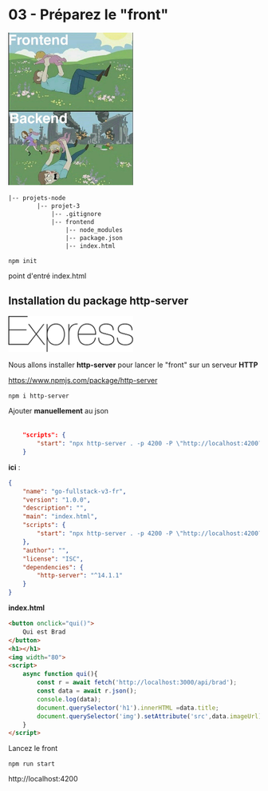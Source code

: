 # 03 - Préparez le "front"
<img src="../img/front.jpg" width="250">  

   
```
|-- projets-node
        |-- projet-3
            |-- .gitignore
            |-- frontend
                |-- node_modules
                |-- package.json
                |-- index.html
```

```
npm init
```
point d'entré index.html
## Installation du package http-server
<img src="../img/express.svg" width="250">   
 
Nous allons installer **http-server** pour lancer le "front" sur un serveur **HTTP**

https://www.npmjs.com/package/http-server
```
npm i http-server
```

Ajouter __**manuellement**__ au json
```json

    "scripts": {
        "start": "npx http-server . -p 4200 -P \"http://localhost:4200?\"" 
    }
```
**ici** :

```json
{
    "name": "go-fullstack-v3-fr",
    "version": "1.0.0",
    "description": "",
    "main": "index.html",
    "scripts": {
        "start": "npx http-server . -p 4200 -P \"http://localhost:4200?\""
    },
    "author": "",
    "license": "ISC",
    "dependencies": {
        "http-server": "^14.1.1"
    }
}
```
**index.html**
```html
<button onclick="qui()">
    Qui est Brad
</button>
<h1></h1>
<img width="80">
<script>
    async function qui(){
        const r = await fetch('http://localhost:3000/api/brad');
        const data = await r.json();
        console.log(data);
        document.querySelector('h1').innerHTML =data.title;
        document.querySelector('img').setAttribute('src',data.imageUrl);
    }
</script>
```

Lancez le front
```
npm run start
```
http://localhost:4200
